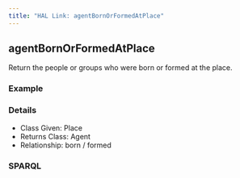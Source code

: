 ```yaml
---
title: "HAL Link: agentBornOrFormedAtPlace"
---
```


## agentBornOrFormedAtPlace

Return the people or groups who were born or formed at the place.

### Example




### Details

* Class Given: Place
* Returns Class: Agent
* Relationship: born / formed


### SPARQL
```

```

